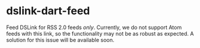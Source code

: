 dslink-dart-feed
===

Feed DSLink for RSS 2.0 feeds *only*. Currently, we do not support Atom feeds with this link, so the functionality may not be as robust as expected. A solution for this issue will be available soon.